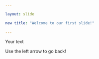 ```yaml
---

layout: slide

new title: "Welcome to our first slide!"

---
```


Your text

Use the left arrow to go back!

